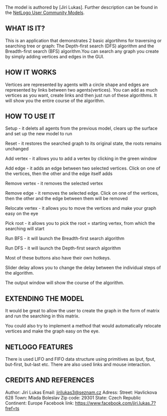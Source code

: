 The model is authored by [Jiri Lukas]. Further description can be found in the [NetLogo User Community Models](http://ccl.northwestern.edu/netlogo/models/community/Graph_search-DFS_and_BFS).

## WHAT IS IT?

This is an application that demonstrates 2 basic algortihms for traversing or searching tree or graph: The Depth-first search (DFS) algorithm and the Breadth-first search (BFS) algorithm.You can search any graph you create by simply adding vertices and edges in the GUI.

## HOW IT WORKS

Vertices are represented by agents with a circle shape and edges are represented by links between two agents(vertices). You can add as much vertices as you want, create links and then just run of these algorithms. It will show you the entire course of the algorithm.

## HOW TO USE IT

Setup - it delets all agents from the previous model, clears up the surface and set up the new model to run

Reset - it restores the searched graph to its original state, the roots remains unchanged

Add vertex - it allows you to add a vertex by clicking in the green window

Add edge - it adds an edge between two selected vertices. Click on one of the vertices, then the other and the edge itself adds

Remove vertex - it removes the selected vertex

Remove edge - it removes the selected edge. Click on one of the vertices, then the other and the edge between them will be removed

Relocate vertex - it allows you to move the vertices and make your graph easy on the eye

Pick root - it allows you to pick the root = starting vertex, from which the searching will start

Run BFS - it will launch the Breadth-first search algorithm

Run DFS - it will launch the Depth-first search algorithm

Most of these buttons also have their own hotkeys.

Slider delay allows you to change the delay between the individual steps of the algorithm.

The output window will show the course of the algorithm.

## EXTENDING THE MODEL

It would be great to allow the user to create the graph in the form of matrix and run the searching in this matrix.

You could also try to implement a method that would automatically relocate vertices and make the graph easy on the eye.

## NETLOGO FEATURES

There is used LIFO and FIFO data structure using primitives as lput, fput, but-first, but-last etc. There are also used links and mouse interaction.

## CREDITS AND REFERENCES

Author: Jiri Lukas
Email: jirilukas3@seznam.cz
Adress:
Street: Havlickova 628
Town: Mlada Boleslav
Zip code: 29301
State: Czech Republic
Continent: Europe
Facebook link: https://www.facebook.com/jiri.lukas.7?fref=ts